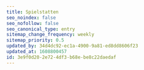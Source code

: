 ```yaml
---
title: Spielstatten
seo_noindex: false
seo_nofollow: false
seo_canonical_type: entry
sitemap_change_frequency: weekly
sitemap_priority: 0.5
updated_by: 34d4dc92-ec1a-4900-9a81-ed8dd8606f23
updated_at: 1608800457
id: 3e9f0d20-2e72-4df3-b68e-be8c22daedaf
---
```

